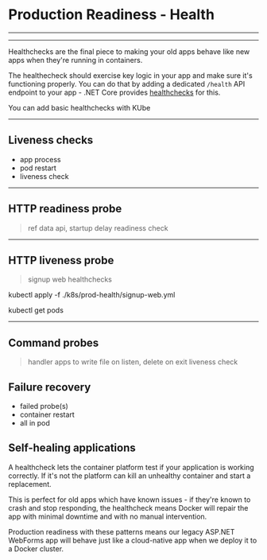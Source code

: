 # Production Readiness - Health

---

<section data-background-image="/img/prod/Slide8.PNG">

---

Healthchecks are the final piece to making your old apps behave like new apps when they're running in containers.

The healthecheck should exercise key logic in your app and make sure it's functioning properly. You can do that by adding a dedicated `/health` API endpoint to your app - .NET Core provides [healthchecks](https://docs.microsoft.com/en-us/aspnet/core/host-and-deploy/health-checks?view=aspnetcore-3.0) for this.

You can add basic healthchecks with KUbe

---

## Liveness checks

- app process
- pod restart
- liveness check

---

## HTTP readiness probe

> ref data api, startup delay
> readiness check

---

## HTTP liveness probe

> signup web healthchecks

kubectl apply -f ./k8s/prod-health/signup-web.yml

kubectl get pods

---

## Command probes

> handler apps to write file on listen, delete on exit
> liveness check

## Failure recovery

- failed probe(s)
- container restart
- all in pod

## Self-healing applications

A healthcheck lets the container platform test if your application is working correctly. If it's not the platform can kill an unhealthy container and start a replacement.

This is perfect for old apps which have known issues - if they're known to crash and stop responding, the healthcheck means Docker will repair the app with minimal downtime and with no manual intervention.

Production readiness with these patterns means our legacy ASP.NET WebForms app will behave just like a cloud-native app when we deploy it to a Docker cluster.
